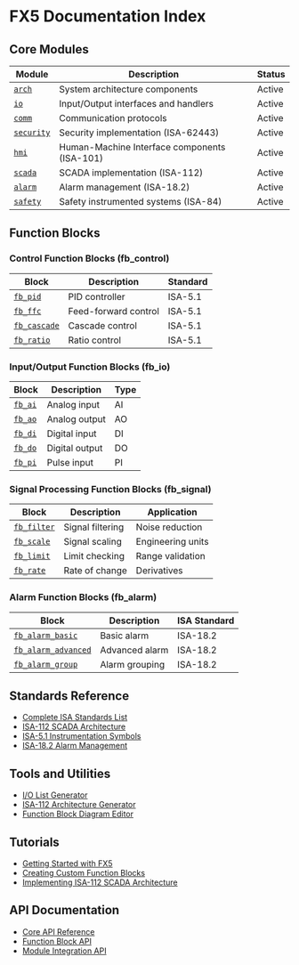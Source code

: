 <!-- SPDX-FileCopyrightText: 2023 OUTLAW-DMA, LLC -->
<!-- SPDX-License-Identifier: MIT -->

# FX5 Documentation Index

## Core Modules

| Module | Description | Status |
|--------|-------------|--------|
| [`arch`](./modules/arch.md) | System architecture components | Active |
| [`io`](./modules/io.md) | Input/Output interfaces and handlers | Active |
| [`comm`](./modules/comm.md) | Communication protocols | Active |
| [`security`](./modules/security.md) | Security implementation (ISA-62443) | Active |
| [`hmi`](./modules/hmi.md) | Human-Machine Interface components (ISA-101) | Active |
| [`scada`](./modules/scada.md) | SCADA implementation (ISA-112) | Active |
| [`alarm`](./modules/alarm.md) | Alarm management (ISA-18.2) | Active |
| [`safety`](./modules/safety.md) | Safety instrumented systems (ISA-84) | Active |

## Function Blocks

### Control Function Blocks (fb_control)

| Block | Description | Standard |
|-------|-------------|----------|
| [`fb_pid`](./function_blocks/fb_pid.md) | PID controller | ISA-5.1 |
| [`fb_ffc`](./function_blocks/fb_ffc.md) | Feed-forward control | ISA-5.1 |
| [`fb_cascade`](./function_blocks/fb_cascade.md) | Cascade control | ISA-5.1 |
| [`fb_ratio`](./function_blocks/fb_ratio.md) | Ratio control | ISA-5.1 |

### Input/Output Function Blocks (fb_io)

| Block | Description | Type |
|-------|-------------|------|
| [`fb_ai`](./function_blocks/fb_ai.md) | Analog input | AI |
| [`fb_ao`](./function_blocks/fb_ao.md) | Analog output | AO |
| [`fb_di`](./function_blocks/fb_di.md) | Digital input | DI |
| [`fb_do`](./function_blocks/fb_do.md) | Digital output | DO |
| [`fb_pi`](./function_blocks/fb_pi.md) | Pulse input | PI |

### Signal Processing Function Blocks (fb_signal)

| Block | Description | Application |
|-------|-------------|-------------|
| [`fb_filter`](./function_blocks/fb_filter.md) | Signal filtering | Noise reduction |
| [`fb_scale`](./function_blocks/fb_scale.md) | Signal scaling | Engineering units |
| [`fb_limit`](./function_blocks/fb_limit.md) | Limit checking | Range validation |
| [`fb_rate`](./function_blocks/fb_rate.md) | Rate of change | Derivatives |

### Alarm Function Blocks (fb_alarm)

| Block | Description | ISA Standard |
|-------|-------------|-------------|
| [`fb_alarm_basic`](./function_blocks/fb_alarm_basic.md) | Basic alarm | ISA-18.2 |
| [`fb_alarm_advanced`](./function_blocks/fb_alarm_advanced.md) | Advanced alarm | ISA-18.2 |
| [`fb_alarm_group`](./function_blocks/fb_alarm_group.md) | Alarm grouping | ISA-18.2 |

## Standards Reference

- [Complete ISA Standards List](./standards-isa-all.md)
- [ISA-112 SCADA Architecture](./standards/isa-112.md)
- [ISA-5.1 Instrumentation Symbols](./standards/isa-5-1.md)
- [ISA-18.2 Alarm Management](./standards/isa-18-2.md)

## Tools and Utilities

- [I/O List Generator](./tools/io-list-generator.md)
- [ISA-112 Architecture Generator](./tools/isa112-architecture-generator.md)
- [Function Block Diagram Editor](./tools/fb-diagram-editor.md)

## Tutorials

- [Getting Started with FX5](./tutorials/getting-started.md)
- [Creating Custom Function Blocks](./tutorials/custom-function-blocks.md)
- [Implementing ISA-112 SCADA Architecture](./tutorials/implementing-isa-112.md)

## API Documentation

- [Core API Reference](./api/core.md)
- [Function Block API](./api/function-blocks.md)
- [Module Integration API](./api/module-integration.md)
